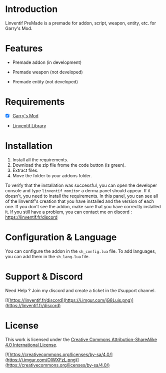 # Introduction

Linventif PreMade is a premade for addon, script, weapon, entity, etc. for Garry's Mod.

# Features

- Premade addon (in development)

- Premade weapon (not developed)

- Premade entity (not developed)

# Requirements

- [X] [Garry's Mod](https://store.steampowered.com/app/4000/Garrys_Mod/)

- [Linventif Library](https://steamcommunity.com/sharedfiles/filedetails/?id=2882747990)

# Installation

1. Install all the requirements.
2. Download the zip file frome the code button (is green).
3. Extract files.
4. Move the folder to your addons folder.

To verify that the installation was successful, you can open the developer console and type `linventif_monitor` a derma panel should appear. If it doesn't, you need to install the requirements. In this panel, you can see all of the linventif's creation that you have installed and the version of each one. If you don't see the addon, make sure that you have correctly installed it. If you still have a problem, you can contact me on discord : https://linventif.fr/discord

# Configuration & Language

You can configure the addon in the `sh_config.lua` file.
To add languages, you can add them in the `sh_lang.lua` file.

# Support & Discord

Need Help ? Join my discord and create a ticket in the #support channel.

[![https://linventif.fr/discord](https://i.imgur.com/jG8Luis.png)](https://linventif.fr/discord)

# License

This work is licensed under the [Creative Commons Attribution-ShareAlike 4.0 International License](https://creativecommons.org/licenses/by-sa/4.0/).

[![https://creativecommons.org/licenses/by-sa/4.0/](https://i.imgur.com/OlWXFzL.png)](https://creativecommons.org/licenses/by-sa/4.0/)